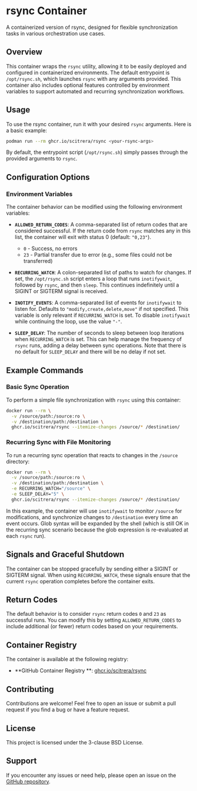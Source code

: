 # rsync Container

A containerized version of rsync, designed for flexible synchronization tasks in various orchestration use cases.

## Overview

This container wraps the `rsync` utility, allowing it to be easily deployed and configured in containerized
environments. The default entrypoint is `/opt/rsync.sh`, which launches `rsync` with any arguments provided. This
container also includes optional features controlled by environment variables to support automated and recurring
synchronization workflows.

## Usage

To use the rsync container, run it with your desired `rsync` arguments. Here is a basic example:

```bash
podman run --rm ghcr.io/scitrera/rsync <your-rsync-args>
```

By default, the entrypoint script (`/opt/rsync.sh`) simply passes through the provided arguments to `rsync`.

## Configuration Options

### Environment Variables

The container behavior can be modified using the following environment variables:

- **`ALLOWED_RETURN_CODES`**: A comma-separated list of return codes that are considered successful. If the return code
  from `rsync` matches any in this list, the container will exit with status 0 (default: `"0,23"`).
    - `0` - Success, no errors
    - `23` - Partial transfer due to error (e.g., some files could not be transferred)

- **`RECURRING_WATCH`**: A colon-separated list of paths to watch for changes. If set, the `/opt/rsync.sh` script enters
  a loop that runs `inotifywait`, followed by `rsync`, and then `sleep`. This continues indefinitely until a SIGINT or
  SIGTERM signal is received.

- **`INOTIFY_EVENTS`**: A comma-separated list of events for `inotifywait` to listen for. Defaults
  to `"modify,create,delete,move"` if not specified. This variable is only relevant if `RECURRING_WATCH` is set. To
  disable `inotifywait` while continuing the loop, use the value `"-"`.

- **`SLEEP_DELAY`**: The number of seconds to sleep between loop iterations when `RECURRING_WATCH` is set. This can help
  manage the frequency of `rsync` runs, adding a delay between sync operations. Note that there is no default
  for `SLEEP_DELAY` and there will be no delay if not set.

## Example Commands

### Basic Sync Operation

To perform a simple file synchronization with `rsync` using this container:

```bash
docker run --rm \
  -v /source/path:/source:ro \
  -v /destination/path:/destination \
  ghcr.io/scitrera/rsync --itemize-changes /source/* /destination/
```

### Recurring Sync with File Monitoring

To run a recurring sync operation that reacts to changes in the `/source` directory:

```bash
docker run --rm \
  -v /source/path:/source:ro \
  -v /destination/path:/destination \
  -e RECURRING_WATCH="/source" \
  -e SLEEP_DELAY="5" \
  ghcr.io/scitrera/rsync --itemize-changes /source/* /destination/
```

In this example, the container will use `inotifywait` to monitor `/source` for modifications, and synchronize changes
to `/destination` every time an event occurs. Glob syntax will be expanded by the shell (which is still OK in the
recurring sync scenario because the glob expression is re-evaluated at each `rsync` run).

## Signals and Graceful Shutdown

The container can be stopped gracefully by sending either a SIGINT or SIGTERM signal. When using `RECURRING_WATCH`,
these signals ensure that the current `rsync` operation completes before the container exits.

## Return Codes

The default behavior is to consider `rsync` return codes `0` and `23` as successful runs. You can modify this by
setting `ALLOWED_RETURN_CODES` to include additional (or fewer) return codes based on your requirements.

## Container Registry

The container is available at the following registry:

- **GitHub Container Registry
  **: [ghcr.io/scitrera/rsync](https://github.com/scitrera/rsync-container/pkgs/container/rsync)

## Contributing

Contributions are welcome! Feel free to open an issue or submit a pull request if you find a bug or have a feature
request.

## License

This project is licensed under the 3-clause BSD License.

## Support

If you encounter any issues or need help, please open an issue on
the [GitHub repository](https://github.com/scitrera/rsync-container).

